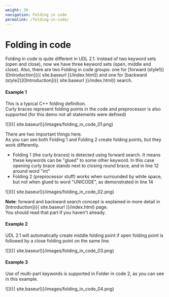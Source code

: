 ```yaml
---
weight: 30
navigation: Folding in code
permalink: /folding-in-code/
---
```


Folding in code
===============

Folding in code is quite different in UDL 2.1.
Instead of two keyword sets (open and close), now we have three keyword sets (open, middle and close).
Also, there are two Folding in code  groups: one for [forward (style1)]([Introduction]({{ site.baseurl }}/index.html))
and one for [backward (style2)]([Introduction]({{ site.baseurl }}/index.html)) search.

#### Example 1
This is a typical C++ folding definition.    
Curly braces represent folding points in the code and preprocessor
is also supported (for this demo not all statements were defined)

![]({{ site.baseurl}}/images/folding_in_code_01.png)

There are two important things here.     
As you can see both Folding 1 and Folding 2 create folding points, but they work differently.    

- Folding 1 (the curly braces) is detected using forward search.
It means these keywords can be "glued" to some other keyword.
In this case opening curly brace stands next to closing round brace, and in line 12 around word "int"
- Folding 2 (preprocessor stuff) works when surrounded by white space,
but not when glued to word "UNICODE", as demonstrated in line 14

![]({{ site.baseurl}}/images/folding_in_code_02.png)

__Note__: forward and backward search concept is explained in more detail
in [Introduction]({{ site.baseurl }}/index.html) page.     
You should read that part if you haven't already.

#### Example 2

UDL 2.1 will automatically create middle folding point if open folding point is
followed by a close folding point on the same line.

![]({{ site.baseurl}}/images/folding_in_code_03.png)

#### Example 3

Use of multi-part keywords is supported in Folder in code 2, as you can see in this example.

![]({{ site.baseurl}}/images/folding_in_code_04.png)
